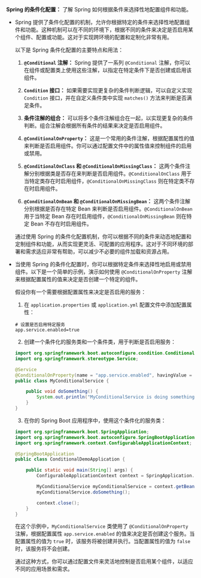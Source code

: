 **Spring 的条件化配置：** 了解 Spring 如何根据条件来选择性地配置组件和功能。

- Spring 提供了条件化配置的机制，允许你根据特定的条件来选择性地配置组件和功能。这种机制可以在不同的环境下，根据不同的条件来决定是否启用某个组件、配置或功能。这对于实现跨环境的配置和定制化非常有用。

  以下是 Spring 条件化配置的主要特点和用法：

  1. **`@Conditional` 注解：** Spring 提供了一系列 `@Conditional` 注解，你可以在组件或配置类上使用这些注解，以指定在特定条件下是否创建或启用该组件。

  2. **`Condition` 接口：** 如果需要实现更复杂的条件判断逻辑，可以自定义实现 `Condition` 接口，并在自定义条件类中实现 `matches()` 方法来判断是否满足条件。

  3. **条件注解的组合：** 可以将多个条件注解组合在一起，以实现更复杂的条件判断。组合注解会根据所有条件的结果来决定是否启用组件。

  4. **`@ConditionalOnProperty`：** 这是一个常用的条件注解，根据配置属性的值来判断是否启用组件。你可以通过配置文件中的属性值来控制组件的启用或禁用。

  5. **`@ConditionalOnClass` 和 `@ConditionalOnMissingClass`：** 这两个条件注解分别根据类是否存在来判断是否启用组件。`@ConditionalOnClass` 用于当特定类存在时启用组件，`@ConditionalOnMissingClass` 则在特定类不存在时启用组件。

  6. **`@ConditionalOnBean` 和 `@ConditionalOnMissingBean`：** 这两个条件注解分别根据是否存在特定 Bean 来判断是否启用组件。`@ConditionalOnBean` 用于当特定 Bean 存在时启用组件，`@ConditionalOnMissingBean` 则在特定 Bean 不存在时启用组件。

  通过使用 Spring 的条件化配置机制，你可以根据不同的条件来动态地配置和定制组件和功能，从而实现更灵活、可配置的应用程序。这对于不同环境的部署和需求适应非常有帮助，可以减少不必要的组件加载和资源占用。

- 当使用 Spring 的条件化配置时，你可以根据特定条件来选择性地启用或禁用组件。以下是一个简单的示例，演示如何使用 `@ConditionalOnProperty` 注解来根据配置属性的值来决定是否创建一个特定的组件。

  假设你有一个需要根据配置属性来决定是否启用的服务：

  1. 在 `application.properties` 或 `application.yml` 配置文件中添加配置属性：

  ```properties
  # 设置是否启用特定服务
  app.service.enabled=true
  ```

  2. 创建一个条件化的服务类和一个条件类，用于判断是否启用服务：

  ```java
  import org.springframework.boot.autoconfigure.condition.ConditionalOnProperty;
  import org.springframework.stereotype.Service;
  
  @Service
  @ConditionalOnProperty(name = "app.service.enabled", havingValue = "true")
  public class MyConditionalService {
  
      public void doSomething() {
          System.out.println("MyConditionalService is doing something.");
      }
  }
  ```

  3. 在你的 Spring Boot 应用程序中，使用这个条件化的服务类：

  ```java
  import org.springframework.boot.SpringApplication;
  import org.springframework.boot.autoconfigure.SpringBootApplication;
  import org.springframework.context.ConfigurableApplicationContext;
  
  @SpringBootApplication
  public class ConditionalDemoApplication {
  
      public static void main(String[] args) {
          ConfigurableApplicationContext context = SpringApplication.run(ConditionalDemoApplication.class, args);
  
          MyConditionalService myConditionalService = context.getBean(MyConditionalService.class);
          myConditionalService.doSomething();
  
          context.close();
      }
  }
  ```

  在这个示例中，`MyConditionalService` 类使用了 `@ConditionalOnProperty` 注解，根据配置属性 `app.service.enabled` 的值来决定是否创建这个服务。当配置属性的值为 `true` 时，该服务将被创建并执行。当配置属性的值为 `false` 时，该服务将不会创建。

  通过这种方式，你可以通过配置文件来灵活地控制是否启用某个组件，以适应不同的应用场景和需求。